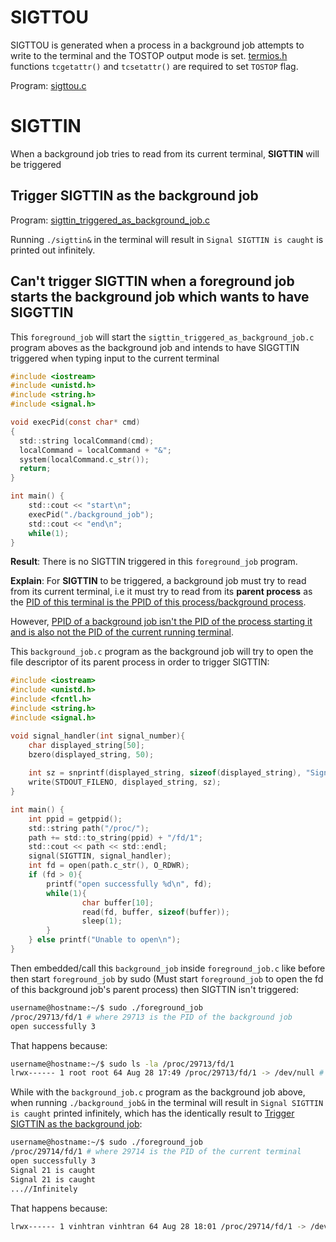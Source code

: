 # SIGTTOU
SIGTTOU is generated when a process in a background job attempts to write to the terminal and the TOSTOP output mode is set. [termios.h](https://github.com/TranPhucVinh/C/blob/master/Physical%20layer/File%20IO/System%20call/README.md#termiosh) functions ``tcgetattr()`` and ``tcsetattr()`` are required to set ``TOSTOP`` flag.

Program: [sigttou.c](../src/sigttou.c)

# SIGTTIN
When a background job tries to read from its current terminal, **SIGTTIN** will be triggered
## Trigger SIGTTIN as the background job
Program: [sigttin_triggered_as_background_job.c](../src/sigttin_triggered_as_background_job.c)

Running ``./sigttin&`` in the terminal will result in ``Signal SIGTTIN is caught`` is printed out infinitely.
## Can't trigger SIGTTIN when a foreground job starts the background job which wants to have SIGGTTIN
This ``foreground_job`` will start the ``sigttin_triggered_as_background_job.c`` program aboves as the background job and intends to have SIGGTTIN triggered when typing input to the current terminal
```c
#include <iostream>
#include <unistd.h>
#include <string.h>
#include <signal.h>   

void execPid(const char* cmd)
{
  std::string localCommand(cmd);
  localCommand = localCommand + "&";
  system(localCommand.c_str());
  return;
}

int main() {
    std::cout << "start\n";
    execPid("./background_job");
    std::cout << "end\n";
    while(1);
}
```
**Result**: There is no SIGTTIN triggered in this ``foreground_job`` program.

**Explain**: For **SIGTTIN** to be triggered, a background job must try to read from its current terminal, i.e it must try to read from its **parent process** as the [PID of this terminal is the PPID of this process/background process](https://github.com/TranPhucVinh/C/tree/master/Physical%20layer/Process#getpid-and-getppid).

However, [PPID of a background job isn't the PID of the process starting it and is also not the PID of the current running terminal](https://github.com/TranPhucVinh/C/tree/master/Physical%20layer/Process/Background%20job#ppid-of-a-background-job-isnt-the-pid-of-the-process-starting-it).

This ``background_job.c`` program as the background job will try to open the file descriptor of its parent process in order to trigger SIGTTIN:
```c
#include <iostream>
#include <unistd.h>
#include <fcntl.h>
#include <string.h>
#include <signal.h>  

void signal_handler(int signal_number){
	char displayed_string[50];
	bzero(displayed_string, 50);
	
	int sz = snprintf(displayed_string, sizeof(displayed_string), "Signal %d is caught\n", signal_number);
	write(STDOUT_FILENO, displayed_string, sz); 
}

int main() {
    int ppid = getppid();
    std::string path("/proc/");
	path += std::to_string(ppid) + "/fd/1";
	std::cout << path << std::endl;
    signal(SIGTTIN, signal_handler);
	int fd = open(path.c_str(), O_RDWR);
	if (fd > 0){
        printf("open successfully %d\n", fd);
		while(1){
				char buffer[10];
				read(fd, buffer, sizeof(buffer));
				sleep(1);
		}
	} else printf("Unable to open\n");
}
```
Then embedded/call this ``background_job`` inside ``foreground_job.c`` like before then start ``foreground_job`` by sudo (Must start ``foreground_job`` to open the fd of this background job's parent process) then SIGTTIN isn't triggered:
```sh
username@hostname:~/$ sudo ./foreground_job
/proc/29713/fd/1 # where 29713 is the PID of the background job
open successfully 3 
```
That happens because:
```sh
username@hostname:~/$ sudo ls -la /proc/29713/fd/1 
lrwx------ 1 root root 64 Aug 28 17:49 /proc/29713/fd/1 -> /dev/null # This fd points to /dev/null
```
While with the  ``background_job.c`` program as the background job above, when running ``./background_job&`` in the terminal will result in ``Signal SIGTTIN is caught`` printed infinitely, which has the identically result to [Trigger SIGTTIN as the background job](#trigger-sigttin-as-the-background-job):
```sh
username@hostname:~/$ sudo ./foreground_job
/proc/29714/fd/1 # where 29714 is the PID of the current terminal
open successfully 3
Signal 21 is caught
Signal 21 is caught
...//Infinitely
```
That happens because:
```sh
lrwx------ 1 vinhtran vinhtran 64 Aug 28 18:01 /proc/29714/fd/1 -> /dev/pts/5 # This fd points to the current terminal
```
